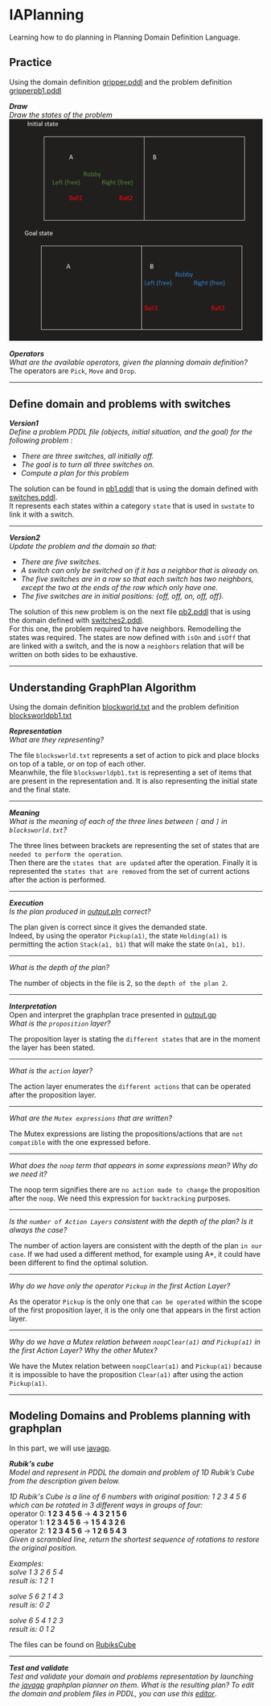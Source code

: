 # IAPlanning
Learning how to do planning in Planning Domain Definition Language.

## Practice
Using the domain definition [gripper.pddl](https://github.com/UgoMouze/IAPlanning/blob/main/gripper/gripper.pddl) and the problem definition [gripperpb1.pddl](https://github.com/UgoMouze/IAPlanning/blob/main/gripper/gripperpb1.pddl)  

***Draw***  
*Draw the states of the problem*  
![problem description]( https://github.com/UgoMouze/IAPlanning/blob/main/problem_description.png "problem_description")  
  

***Operators***  
*What are the available operators, given the planning domain definition?*  
The operators are `Pick`, `Move` and `Drop`.

---
## Define domain and problems with switches


***Version1***  
*Define a problem PDDL file (objects, initial situation, and the goal) for the following problem :*
- *There are three switches, all initially off.*
- *The goal is to turn all three switches on.*
- *Compute a plan for this problem*  

The solution can be found in [pb1.pddl](https://github.com/UgoMouze/IAPlanning/blob/main/switch/pb1.pddl) that is using the domain defined with [switches.pddl](https://github.com/UgoMouze/IAPlanning/blob/main/switch/switches.pddl).  
It represents each states within a category `state` that is used in `swstate` to link it with a switch.  

---
***Version2***  
*Update the problem and the domain so that:*
- *There are five switches.*
- *A switch can only be switched on if it has a neighbor that is already on.*
- *The five switches are in a row so that each switch has two neighbors, except the two at the ends of the row which only have one.*
- *The five switches are in initial positions: {off, off, on, off, off}.*  
  
The solution of this new problem is on the next file [pb2.pddl](https://github.com/UgoMouze/IAPlanning/blob/main/switch/pb2.pddl) that is using the domain defined with [switches2.pddl](https://github.com/UgoMouze/IAPlanning/blob/main/switch/switches2.pddl).  
For this one, the problem required to have neighbors. Remodelling the states was required. The states are now defined with `isOn` and `isOff` that are linked with a switch, and the is now a `neighbors` relation that will be written on both sides to be exhaustive.

---
## Understanding GraphPlan Algorithm
Using the domain definition [blockworld.txt](https://github.com/UgoMouze/IAPlanning/blob/main/BlocksWorld/blocksworld.txt) and the problem definition [blocksworldpb1.txt](https://github.com/UgoMouze/IAPlanning/blob/main/BlocksWorld/blocksworldpb1.txt)  

***Representation***  
*What are they representing?*  

 The file `blocksworld.txt` represents a set of action to pick and place blocks on top of a table, or on top of each other.  
 Meanwhile, the file `blocksworldpb1.txt` is representing a set of items that are present in the representation and. It is also representing the initial state and the final state.   

---
 ***Meaning***  
*What is the meaning of each of the three lines between `[` and `]` in `blocksworld.txt`?*  

The three lines between brackets are representing the set of states that are `needed to perform the operation`.  
Then there are the `states that are updated` after the operation. 
Finally it is represented the `states that are removed` from the set of current actions after the action is performed.  

---
***Execution***  
*Is the plan produced in [output.pln](https://github.com/UgoMouze/IAPlanning/blob/main/output/output.pln) correct?*  

The plan given is correct since it gives the demanded state.  
Indeed, by using the operator `Pickup(a1)`, the state `Holding(a1)` is permitting the action `Stack(a1, b1)` that will make the state `On(a1, b1)`.  

-------

*What is the depth of the plan?*  

The number of objects in the file is 2, so the `depth of the plan 2`.  

---
***Interpretation***  
Open and interpret the graphplan trace presented in [output.gp](https://github.com/UgoMouze/IAPlanning/blob/main/output/output.gp)  
*What is the `proposition` layer?*  

The proposition layer is stating the `different states` that are in the moment the layer has been stated.  

---
*What is the `action` layer?*  

The action layer enumerates the `different actions` that can be operated after the proposition layer.  

---
*What are the `Mutex expressions` that are written?*  

The Mutex expressions are listing the propositions/actions that are `not compatible` with the one expressed before.  

---
*What does the `noop` term that appears in some expressions mean? Why do we need it?*

The noop term signifies there are `no action made to change` the proposition after the `noop`. We need this expression for `backtracking` purposes.  

---
*Is the `number of Action Layers` consistent with the depth of the plan? Is it always the case?*  

The number of action layers are consistent with the depth of the plan `in our case`. If we had used a different method, for example using A*, it could have been different to find the optimal solution.  

---
*Why do we have only the operator `Pickup` in the first Action Layer?*  

As the operator `Pickup` is the only one that `can be operated` within the scope of the first proposition layer, it is the only one that appears in the first action layer.  

---
*Why do we have a Mutex relation between `noopClear(a1)` and `Pickup(a1)` in the first Action Layer? Why the other Mutex?*  

We have the Mutex relation between `noopClear(a1)` and `Pickup(a1)` because it is impossible to have the proposition `Clear(a1)` after using the action `Pickup(a1)`.  

---
## Modeling Domains and Problems planning with graphplan
In this part, we will use [javagp](https://github.com/pucrs-automated-planning/javagp).  

***Rubik's cube***  
*Model and represent in PDDL the domain and problem of 1D Rubik’s Cube from the description given below.*  

*1D Rubik's Cube is a line of 6 numbers with original position: 1 2 3 4 5 6 which can be rotated in
3 different ways in groups of four:*  
operator 0: **1 2 3 4 5 6** -> **4 3 2 1 5 6**  
operator 1: **1 2 3 4 5 6** -> **1 5 4 3 2 6**  
operator 2: **1 2 3 4 5 6** -> **1 2 6 5 4 3**  
*Given a scrambled line, return the shortest sequence of rotations to restore the original position.*  

*Examples:*  
*solve 1 3 2 6 5 4*  
*result is: 1 2 1*  

*solve 5 6 2 1 4 3*  
*result is: 0 2*  

*solve 6 5 4 1 2 3*  
*result is: 0 1 2*  

The files can be found on [RubiksCube](https://github.com/UgoMouze/IAPlanning/tree/main/RubiksCube)  

---
***Test and validate***  
*Test and validate your domain and problems representation by launching the [javagp](https://github.com/pucrs-automated-planning/javagp) graphplan planner on them. What is the resulting plan? To edit the domain and problem
files in PDDL, you can use this [editor](http://editor.planning.domains/)*.

